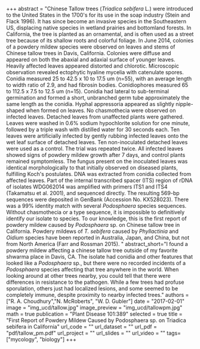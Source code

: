 +++
abstract = "Chinese Tallow trees (*Triadica sebifera* L.) were introduced to the United States in the 1700's for its use in the soap industry (Stein and Flack 1996). It has since become an invasive species in the Southeastern US, displacing native species in wetland prairies and bottomland forests. In California, the tree is planted as an ornamental, and is often used as a street tree because of its shallow roots and colorful foliage. In June 2014, colonies of a powdery mildew species were observed on leaves and stems of Chinese tallow trees in Davis, California. Colonies were diffuse and appeared on both the abaxial and adaxial surface of younger leaves. Heavily affected leaves appeared distorted and chlorotic. Microscopic observation revealed ectophytic hyaline mycelia with catenulate spores. Conidia measured 25 to 42.5 x 10 to 17.5 um (n=55), with an average length to width ratio of 2.9, and had fibrosin bodies. Conidiophores measured 65 to 112.5 x 7.5 to 12.5 um (n=15). Conidia had lateral to sub-terminal germination and formed a short, unbranched germ tube approximately the same length as the conidia. Hyphal appressoria appeared as slightly nipple-shaped when formed on leaves. No chasmothecia were observed on infected leaves. Detached leaves from unaffected plants were gathered. Leaves were washed in 0.6% sodium hypochlorite solution for one minute, followed by a triple wash with distilled water for 30 seconds each. Ten leaves were artificially infected by gently rubbing infected leaves onto the wet leaf surface of detached leaves. Ten non-inoculated detached leaves were used as a control. The trial was repeated twice. All infected leaves showed signs of powdery mildew growth after 7 days, and control plants remained symptomless. The fungus present on the inoculated leaves was identical morphologically to that initially observed on diseased plants, fulfilling Koch's postulates.  DNA was extracted from conidia collected from affected leaves. Part of the internal transcribed spacer (ITS) region of rDNA of isolates WDG062014 was amplified with primers ITS1 and ITS4 (Takamatsu et al. 2001), and sequenced directly.  The resulting 569-bp sequences were deposited in GenBank (Accession No. KX528023). There was a 99% identity match with several *Podosphaera* species sequences.  Without chasmothecia or a type sequence, it is impossible to definitively identify our isolate to species. To our knowledge, this is the first report of powdery mildew caused by *Podosphaera* sp. on Chinese tallow tree in California.  Powdery mildews of *T. sebifera* caused by *Phyllactinia* and *Oidium* species have been reported in Australia, Japan, and China, but not from North America (Farr and Rossman 2015). "
abstract_short="I found a powdery mildew affecting a chinese tallow tree outside of my favorite shwarma place in Davis, CA. The isolate had conidia and other features that looked like a *Podosphaera* sp., but there were no recorded incidents of a *Podosphaera* species affecting that tree anywhere in the world. When looking around at other trees nearby, you could tell that there were differences in resistance to the pathogen. While a few trees had profuse sporulation, others just had localized lesions, and some seemed to be completely immune, despite proximity to nearby infected trees."
authors = ["R. A. Choudhury","N. McRoberts", "W. D. Gubler"]
date = "2017-02-01"
image = "img_ucd/tallow.jpg"
image_preview = "img_ucd/tallowpm.jpg"
math = true
publication = "Plant Disease 101:389"
selected = true
title = "First Report of Powdery Mildew Caused by Podosphaera sp. on Triadica sebifera in California"
url_code = ""
url_dataset = ""
url_pdf = "pdf/tallow_pm.pdf"
url_project = ""
url_slides = ""
url_video = ""
tags=["mycology", "biology"]
+++